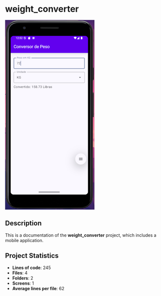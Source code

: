 # weight_converter

![Home Screen](https://raw.githubusercontent.com/gheysiell/images/main/weight_converter_screen.png)

## Description

This is a documentation of the **weight_converter** project, which includes a mobile application.

## Project Statistics

- **Lines of code**: 245
- **Files**: 4
- **Folders**: 2
- **Screens**: 1
- **Average lines per file**: 62